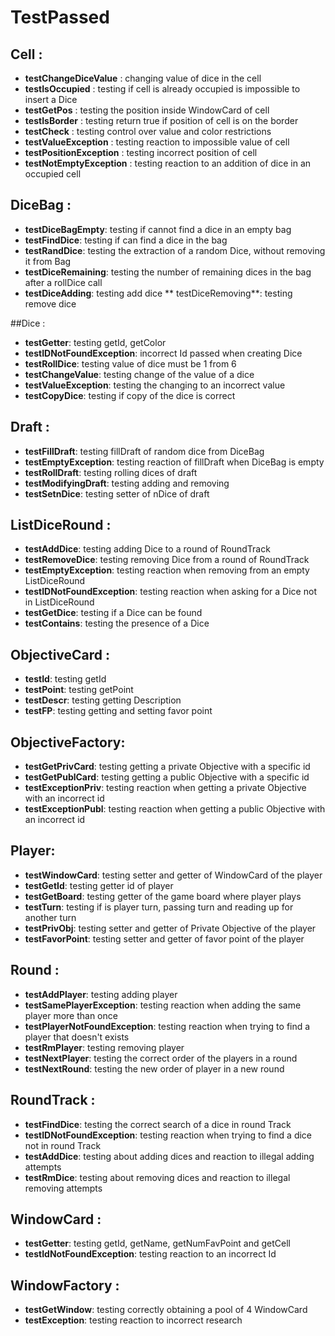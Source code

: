 # TestPassed

## Cell :
* **testChangeDiceValue** : changing value of dice in the cell
* **testIsOccupied** : testing if cell is already occupied is impossible to insert a Dice
* **testGetPos** : testing the position inside WindowCard of cell
* **testIsBorder** : testing return true if position of cell is on the border
* **testCheck** : testing control over value and color restrictions
* **testValueException** : testing reaction to impossible value of cell
* **testPositionException** : testing incorrect position of cell
* **testNotEmptyException** : testing reaction to an addition of dice in an occupied cell

## DiceBag :
* **testDiceBagEmpty**: testing if cannot find a dice in an empty bag
* **testFindDice**: testing if can find a dice in the bag
* **testRandDice**: testing the extraction of a random Dice, without removing it from Bag
* **testDiceRemaining**: testing the number of remaining dices in the bag after a rollDice call
* **testDiceAdding**: testing add dice
** testDiceRemoving**: testing remove dice

##Dice :
* **testGetter**: testing getId, getColor
* **testIDNotFoundException**: incorrect Id passed when creating Dice
* **testRollDice**: testing value of dice must be 1 from 6
* **testChangeValue**: testing change of the value of a dice
* **testValueException**: testing the changing to an incorrect value
* **testCopyDice**: testing if copy of the dice is correct

## Draft :
* **testFillDraft**: testing fillDraft of random dice from DiceBag
* **testEmptyException**: testing reaction of fillDraft when DiceBag is empty
* **testRollDraft**: testing rolling dices of draft
* **testModifyingDraft**: testing adding and removing
* **testSetnDice**: testing setter of nDice of draft

## ListDiceRound :
* **testAddDice**: testing adding Dice to a round of RoundTrack
* **testRemoveDice**: testing removing Dice from a round of RoundTrack
* **testEmptyException**: testing reaction when removing from an empty ListDiceRound
* **testIDNotFoundException**: testing reaction when asking for a Dice not in ListDiceRound
* **testGetDice**: testing if a Dice can be found
* **testContains**: testing the presence of a Dice

## ObjectiveCard :
* **testId**: testing getId
* **testPoint**: testing getPoint
* **testDescr**: testing getting Description
* **testFP**: testing getting and setting favor point

## ObjectiveFactory:
* **testGetPrivCard**: testing getting a private Objective with a specific id
* **testGetPublCard**: testing getting a public Objective with a specific id
* **testExceptionPriv**: testing reaction when getting a private Objective with an incorrect id
* **testExceptionPubl**: testing reaction when getting a public Objective with an incorrect id

## Player:
* **testWindowCard**: testing setter and getter of WindowCard of the player
* **testGetId**: testing getter id of player
* **testGetBoard**: testing getter of the game board where player plays
* **testTurn**: testing if is player turn, passing turn and reading up for another turn
* **testPrivObj**: testing setter and getter of Private Objective of the player
* **testFavorPoint**: testing setter and getter of favor point of the player

## Round :
* **testAddPlayer**: testing adding player
* **testSamePlayerException**: testing reaction when adding the same player more than once
* **testPlayerNotFoundException**: testing reaction when trying to find a player that doesn't exists
* **testRmPlayer**: testing removing player
* **testNextPlayer**: testing the correct order of the players in a round
* **testNextRound**: testing the new order of player in a new round

## RoundTrack :
* **testFindDice**: testing the correct search of a dice in round Track
* **testIDNotFoundException**: testing reaction when trying to find a dice not in round Track
* **testAddDice**: testing about adding dices and reaction to illegal adding attempts
* **testRmDice**: testing about removing dices and reaction to illegal removing attempts

## WindowCard :
* **testGetter**: testing getId, getName, getNumFavPoint and getCell
* **testIdNotFoundException**: testing reaction to an incorrect Id

## WindowFactory :
* **testGetWindow**: testing correctly obtaining a pool of 4 WindowCard
* **testException**: testing reaction to incorrect research